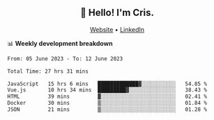 
<h2 align="center">👋 Hello! I'm Cris.</h2>
<p align="center">
  <a href="https://www.criscunas.dev">Website</a> •
  <a href="https://www.linkedin.com/in/cristophercunas/">LinkedIn</a> 
</p>


📊 **Weekly development breakdown**
<!--START_SECTION:waka-->

```txt
From: 05 June 2023 - To: 12 June 2023

Total Time: 27 hrs 31 mins

JavaScript   15 hrs 6 mins   █████████████▓░░░░░░░░░░░   54.85 %
Vue.js       10 hrs 34 mins  █████████▓░░░░░░░░░░░░░░░   38.43 %
HTML         39 mins         ▓░░░░░░░░░░░░░░░░░░░░░░░░   02.41 %
Docker       30 mins         ▒░░░░░░░░░░░░░░░░░░░░░░░░   01.84 %
JSON         21 mins         ▒░░░░░░░░░░░░░░░░░░░░░░░░   01.28 %
```

<!--END_SECTION:waka-->
